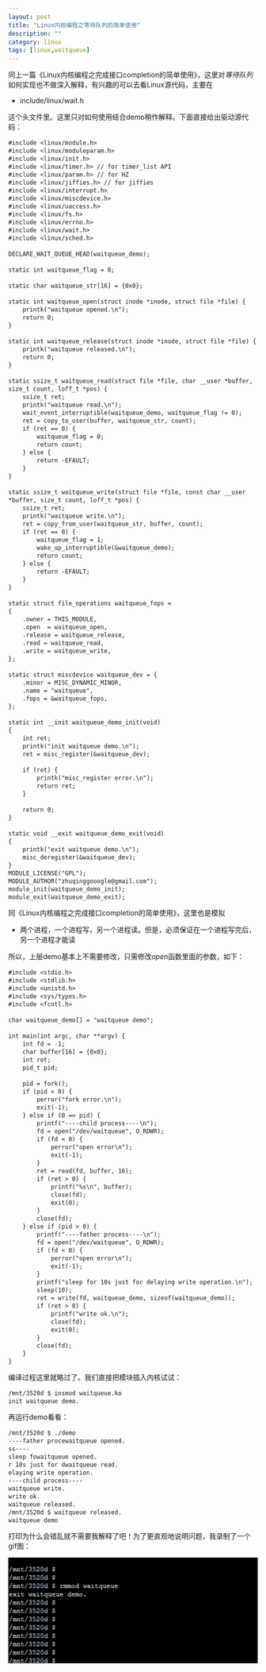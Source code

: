 ```yaml
---
layout: post
title: "Linux内核编程之等待队列的简单使用"
description: ""
category: linux
tags: [linux,waitqueue]
---
```


同上一篇《Linux内核编程之完成接口completion的简单使用》，这里对*等待队列*如何实现也不做深入解释，有兴趣的可以去看Linux源代码，主要在  

- include/linux/wait.h  

这个头文件里。这里只对如何使用结合demo稍作解释。下面直接给出驱动源代码： 

	#include <linux/module.h>
	#include <linux/moduleparam.h>
	#include <linux/init.h>  
	#include <linux/timer.h> // for timer_list API
	#include <linux/param.h> // for HZ 
	#include <linux/jiffies.h> // for jiffies 
	#include <linux/interrupt.h>
	#include <linux/miscdevice.h>
	#include <linux/uaccess.h>
	#include <linux/fs.h>
	#include <linux/errno.h>
	#include <linux/wait.h>
	#include <linux/sched.h>
	
	DECLARE_WAIT_QUEUE_HEAD(waitqueue_demo);
	
	static int waitqueue_flag = 0;
	
	static char waitqueue_str[16] = {0x0};
	
	static int waitqueue_open(struct inode *inode, struct file *file) {
		printk("waitqueue opened.\n");
		return 0;
	}
	
	static int waitqueue_release(struct inode *inode, struct file *file) {
		printk("waitqueue released.\n");
		return 0;
	}
	
	static ssize_t waitqueue_read(struct file *file, char __user *buffer, size_t count, loff_t *pos) {
		ssize_t ret;
		printk("waitqueue read.\n");
		wait_event_interruptible(waitqueue_demo, waitqueue_flag != 0);
		ret = copy_to_user(buffer, waitqueue_str, count);
		if (ret == 0) {
			waitqueue_flag = 0;
			return count;
		} else {
			return -EFAULT;
		}
	}
	
	static ssize_t waitqueue_write(struct file *file, const char __user *buffer, size_t count, loff_t *pos) {
		ssize_t ret;
		printk("waitqueue write.\n");
		ret = copy_from_user(waitqueue_str, buffer, count);
		if (ret == 0) {
			waitqueue_flag = 1;
			wake_up_interruptible(&waitqueue_demo);
			return count;
		} else {
			return -EFAULT;
		}
	}
	
	static struct file_operations waitqueue_fops =
	{ 
	  	.owner = THIS_MODULE, 
	  	.open  = waitqueue_open,
	  	.release = waitqueue_release,
	  	.read = waitqueue_read,
	  	.write = waitqueue_write,
	}; 
	
	static struct miscdevice waitqueue_dev = {
		.minor = MISC_DYNAMIC_MINOR,
		.name = "waitqueue",
		.fops = &waitqueue_fops,
	};
	 
	static int __init waitqueue_demo_init(void)  
	{  
		int ret;
		printk("init waitqueue demo.\n");
		ret = misc_register(&waitqueue_dev);
	
		if (ret) { 
		  	printk("misc_register error.\n"); 
		  	return ret; 
		}
	
		return 0;    
	}  
	  
	static void __exit waitqueue_demo_exit(void)  
	{  
		printk("exit waitqueue demo.\n");
		misc_deregister(&waitqueue_dev);
	}  
	MODULE_LICENSE("GPL");
	MODULE_AUTHOR("zhuqinggooogle@gmail.com");  
	module_init(waitqueue_demo_init);  
	module_exit(waitqueue_demo_exit);    

同《Linux内核编程之完成接口completion的简单使用》，这里也是模拟  

- 两个进程，一个进程写，另一个进程读。但是，必须保证在一个进程写完后，另一个进程才能读   

所以，上层demo基本上不需要修改，只需修改*open*函数里面的参数，如下：  

	#include <stdio.h>
	#include <stdlib.h>
	#include <unistd.h>
	#include <sys/types.h>
	#include <fcntl.h> 

	char waitqueue_demo[] = "waitqueue demo";
	
	int main(int argc, char **argv) {
		int fd = -1;
		char buffer[16] = {0x0};
		int ret;
		pid_t pid;
		
		pid = fork();
		if (pid < 0) {
			perror("fork error.\n");
			exit(-1);
		} else if (0 == pid) {
			printf("----child process----\n");
			fd = open("/dev/waitqueue", O_RDWR);
			if (fd < 0) {
				perror("open error\n");
				exit(-1);
			}
			ret = read(fd, buffer, 16);
			if (ret > 0) {
				printf("%s\n", buffer);
				close(fd);
				exit(0);
			}
			close(fd);
		} else if (pid > 0) {
			printf("----father process----\n");
			fd = open("/dev/waitqueue", O_RDWR);
			if (fd < 0) {
				perror("open error\n");
				exit(-1);
			}
			printf("sleep for 10s just for delaying write operation.\n");
			sleep(10);
			ret = write(fd, waitqueue_demo, sizeof(waitqueue_demo));
			if (ret > 0) {
				printf("write ok.\n");
				close(fd);
				exit(0);
			}
			close(fd);
		}
	}  

编译过程这里就略过了。我们直接把模块插入内核试试：  

	/mnt/3520d $ insmod waitqueue.ko 
	init waitqueue demo.  

再运行demo看看：  

	/mnt/3520d $ ./demo 
	----father procewaitqueue opened.
	ss----
	sleep fowaitqueue opened.
	r 10s just for dwaitqueue read.
	elaying write operation.
	----child process----
	waitqueue write.
	write ok.
	waitqueue released.
	/mnt/3520d $ waitqueue released.
	waitqueue demo  

打印为什么会错乱就不需要我解释了吧！为了更直观地说明问题，我录制了一个gif图：  

![waitqueue](https://raw.githubusercontent.com/zhuqingcode/images4myblog/master/waitqueue.gif)   

